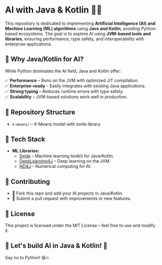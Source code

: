 # **AI with Java & Kotlin** 🚀🤖  

This repository is dedicated to implementing **Artificial Intelligence (AI) and Machine Learning (ML) algorithms** using **Java and Kotlin**, avoiding Python-based ecosystems. The goal is to explore AI using **JVM-based tools and libraries**, ensuring performance, type safety, and interoperability with enterprise applications.



## **📌 Why Java/Kotlin for AI?**  

While Python dominates the AI field, Java and Kotlin offer:  

✅ **Performance** – Runs on the JVM with optimized JIT compilation.  
✅ **Enterprise-ready** – Easily integrates with existing Java applications.  
✅ **Strong typing** – Reduces runtime errors with type safety.  
✅ **Scalability** – JVM-based solutions work well in production.



## **📂 Repository Structure**  

- `k-means/` – K-Means model with smile library

## **🔧 Tech Stack**  

- **ML Libraries:**  
  - [Smile](https://haifengl.github.io/) – Machine learning toolkit for Java/Kotlin.  
  - [DeepLearning4J](https://deeplearning4j.konduit.ai/) – Deep learning on the JVM.  
  - [ND4J](https://nd4j.org/) – Numerical computing for AI. 
  
  
## 📌 Contributing
  - 🔹 Fork this repo and add your AI projects in Java/Kotlin.
  - 🔹 Submit a pull request with improvements or new features.

## 📜 License
This project is licensed under the MIT License – feel free to use and modify it.

## 🚀 Let's build AI in Java & Kotlin! 🚀

Say no to Python! 😆🔥





